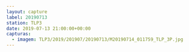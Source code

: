 ```yaml
---
layout: capture
label: 20190713
station: TLP3
date: 2019-07-13 21:00:00+00:00
capturas:
  - imagem: TLP3/2019/201907/20190713/M20190714_011759_TLP_3P.jpg
---
```


